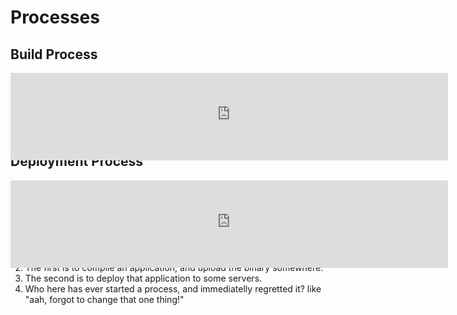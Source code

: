 # Processes

## Build Process

<iframe
    src="http://localhost:7890/?src=hierarchy%3A%0A%20%20deps%3A%0A%20%20compile%3A%0A%20%20zip%3A%0A%20%20upload%3A%0Anode_infos%3A%0A%20%20deps%3A%20%20%20%20%7B%20emoji%3A%20%F0%9F%93%A5%2C%20name%3A%20%22Dependency%3Cbr%20%2F%3EDownload%22%20%7D%0A%20%20compile%3A%20%7B%20emoji%3A%20%F0%9F%9B%A0%EF%B8%8F%2C%20name%3A%20%22App%3Cbr%20%2F%3ECompile%22%20%7D%0A%20%20zip%3A%20%20%20%20%20%7B%20emoji%3A%20%F0%9F%93%81%2C%20name%3A%20%22Files%3Cbr%20%2F%3EZip%22%20%7D%0A%20%20upload%3A%20%20%7B%20emoji%3A%20%F0%9F%93%A4%2C%20name%3A%20%22App%3Cbr%20%2F%3EUpload%22%20%7D%0Aedges%3A%0A%20%20compile__zip%3A%20%20%5Bcompile%2C%20zip%5D%0A%20%20zip__upload%3A%20%20%20%5Bzip%2C%20upload%5D%0A%20%20deps__compile%3A%20%5Bdeps%2C%20compile%5D%0A&diagram_only=true"
    width="500" height="100"
    style="border: 0; transform-origin: top left; scale: 1.4;">
</iframe>


## Deployment Process

<iframe
    src="http://localhost:7890/?src=hierarchy%3A%0A%20%20server%3A%0A%20%20upload%3A%0A%20%20config%3A%0A%20%20start%3A%0Anode_infos%3A%0A%20%20server%3A%20%7B%20emoji%3A%20%F0%9F%96%A5%EF%B8%8F%2C%20name%3A%20%22Server%3Cbr%20%2F%3ELaunch%22%20%7D%0A%20%20upload%3A%20%7B%20emoji%3A%20%F0%9F%93%A4%2C%20name%3A%20%22App%3Cbr%20%2F%3EUpload%22%20%20%20%20%7D%0A%20%20config%3A%20%7B%20emoji%3A%20%F0%9F%9B%A0%EF%B8%8F%2C%20name%3A%20%22App%3Cbr%20%2F%3EConfigure%22%20%7D%0A%20%20start%3A%20%20%7B%20emoji%3A%20%F0%9F%94%81%2C%20name%3A%20%22App%3Cbr%20%2F%3EStart%22%20%20%20%7D%0Aedges%3A%0A%20%20server__upload%3A%20%5Bserver%2C%20upload%5D%0A%20%20upload__config%3A%20%5Bupload%2C%20config%5D%0A%20%20config__start%3A%20%20%5Bconfig%2C%20start%5D%0A&diagram_only=true"
    width="500" height="100"
    style="border: 0; transform-origin: top left; scale: 1.4;">
</iframe>


1. In every workplace I've been, these two kinds of processes exist.
2. The first is to compile an application, and upload the binary somewhere.
3. The second is to deploy that application to some servers.
4. Who here has ever started a process, and immediatelly regretted it? like "aah, forgot to change that one thing!"
